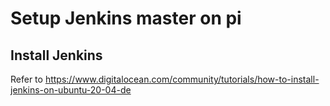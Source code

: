 # Setup Jenkins master on pi
## Install Jenkins
Refer to https://www.digitalocean.com/community/tutorials/how-to-install-jenkins-on-ubuntu-20-04-de
